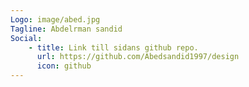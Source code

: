 ```yaml
---
Logo: image/abed.jpg
Tagline: Abdelrman sandid
Social:
    - title: Link till sidans github repo.
      url: https://github.com/Abedsandid1997/design
      icon: github
---
```

